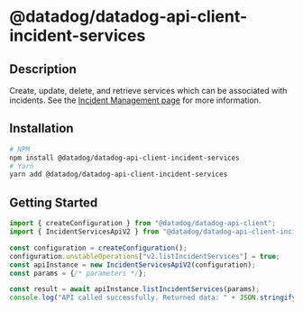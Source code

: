 # @datadog/datadog-api-client-incident-services

## Description

Create, update, delete, and retrieve services which can be associated with incidents. See the [Incident Management page](https://docs.datadoghq.com/service_management/incident_management/) for more information.

## Installation

```sh
# NPM
npm install @datadog/datadog-api-client-incident-services
# Yarn
yarn add @datadog/datadog-api-client-incident-services
```

## Getting Started
```ts
import { createConfiguration } from "@datadog/datadog-api-client";
import { IncidentServicesApiV2 } from "@datadog/datadog-api-client-incident-services";

const configuration = createConfiguration();
configuration.unstableOperations["v2.listIncidentServices"] = true;
const apiInstance = new IncidentServicesApiV2(configuration);
const params = {/* parameters */};

const result = await apiInstance.listIncidentServices(params);
console.log("API called successfully. Returned data: " + JSON.stringify(result));
```